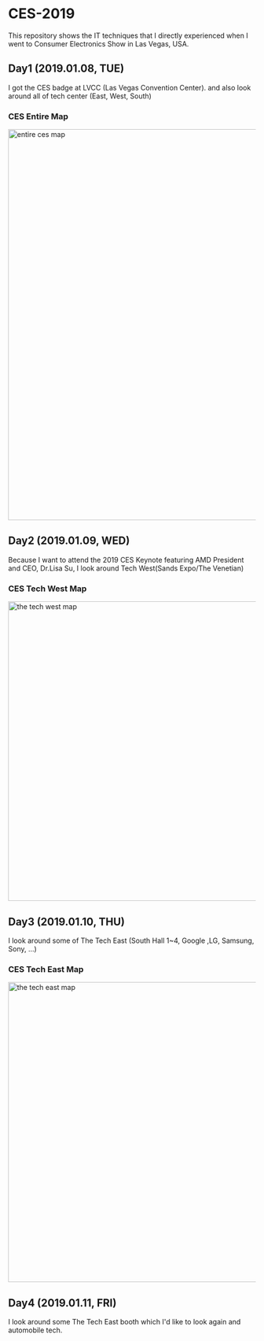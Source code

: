 # CES-2019
This repository shows the IT techniques that I directly experienced when I went to Consumer Electronics Show in Las Vegas, USA.

## Day1 (2019.01.08, TUE)
I got the CES badge at LVCC (Las Vegas Convention Center). and also look around all of tech center (East, West, South)
### CES Entire Map
<img width="795" alt="entire ces map" src="https://user-images.githubusercontent.com/26520728/51160564-5e91ce00-1843-11e9-8c3a-e2754edaa377.png">

## Day2 (2019.01.09, WED)
Because I want to attend the 2019 CES Keynote featuring AMD President and CEO, Dr.Lisa Su, I look around Tech West(Sands Expo/The Venetian)
### CES Tech West Map
<img width="609" alt="the tech west map" src="https://user-images.githubusercontent.com/26520728/51160639-b597a300-1843-11e9-872f-39319c0bfb44.png">

## Day3 (2019.01.10, THU)
I look around some of The Tech East (South Hall 1~4, Google ,LG, Samsung, Sony, ...)
### CES Tech East Map
<img width="610" alt="the tech east map" src="https://user-images.githubusercontent.com/26520728/51160647-c5af8280-1843-11e9-9e48-7500da101af2.png">

## Day4 (2019.01.11, FRI)
I look around some The Tech East booth which I'd like to look again and automobile tech.
